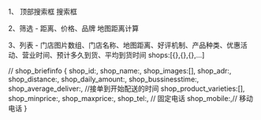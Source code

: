 1、 顶部搜索框
搜索框

2、筛选  - 距离、价格、品牌
地图距离计算

3、列表  - 门店图片数组、门店名称、地图距离、好评机制、产品种类、优惠活动、营业时间、预计多久到货、平均到货时间
shops:[{},{},{},...]

// shop_briefinfo
{
shop_id:,
shop_name:,
shop_images:[],
shop_adr:,
shop_distance:,
shop_daily_amount:,
shop_bussinesstime:,
shop_average_deliver:, //接单到开始配送的时间
shop_product_varieties:[],
shop_minprice:,
shop_maxprice:,
shop_tel:, // 固定电话
shop_mobile:,// 移动电话
}
